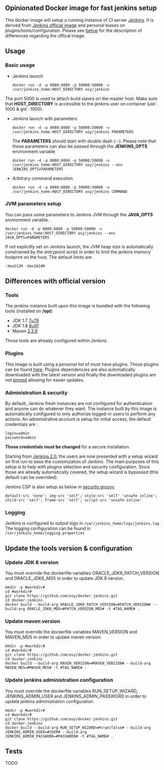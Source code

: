 ## Opinionated Docker image for fast jenkins setup

This docker image will setup a running instance of CI server [Jenkins](http://jenkins-ci.org/).
It is derived from [Jenkins official image](https://github.com/jenkinsci/docker) and personal biases on plugins/tools/configuration. Please see [below](#4) for the description of differences regarding the offical image.

## Usage

### Basic usage

* Jenkins launch

  ```
  docker run -d -p 8080:8080 -p 50000:50000 -v /var/jenkins_home:HOST_DIRECTORY asy/jenkins
  ```

The port 5000 is used to attach build slaves on the master host. Make sure that **HOST_DIRECTORY** is accessible to the jenkins user on container (uid : 1000 & gid : 1000).

* Jenkins launch with parameters

  ```
  docker run -d -p 8080:8080 -p 50000:50000 -v /var/jenkins_home:HOST_DIRECTORY asy/jenkins PARAMETERS
  ```

  The **PARAMETERS** should start with double dash (--).
  Please note that those parameters can also be passed through the **JENKINS_OPTS** environment variable

  ```
  docker run -d -p 8080:8080 -p 50000:50000 -v /var/jenkins_home:HOST_DIRECTORY asy/jenkins --env JENKINS_OPTS=PARAMETERS
  ```

* Arbitrary command execution

  ```
  docker run -d -p 8080:8080 -p 50000:50000 -v /var/jenkins_home:HOST_DIRECTORY asy/jenkins COMMAND
  ```

### JVM parameters setup

You can pass some parameters to Jenkins JVM through the **JAVA_OPTS** environment variable.

```
docker run -d -p 8080:8080 -p 50000:50000 -v /var/jenkins_home:HOST_DIRECTORY asy/jenkins --env JAVA_OPTS=PARAMETERS
```

If not explicitly set on Jenkins launch, the JVM heap size is automatically constrained by the entrypoint script in order to limit the jenkins memory footprint on the host. The default limits are

```
-Xms512M -Xmx1024M
```

## Differences with official version

### Tools

The jenkins instance built upon this image is bundled with the following tools (installed on **/opt**)

* JDK 1.7 [7u79](http://www.oracle.com/technetwork/java/javase/7u79-relnotes-2494161.html)
* JDK 1.8 [8u91](http://www.oracle.com/technetwork/java/javase/8u91-relnotes-2949462.html)
* Maven [3.3.9](https://maven.apache.org/docs/3.3.9/release-notes.html)

Those tools are already configured within Jenkins.

### Plugins

This image is built using a *personal* list of must have plugins. Those plugins can be found [here](https://github.com/asy/docker-jenkins/ref/plugins.txt).
Plugins dependencies are also automatically downloaded with the latest version and finally the downloaded plugins are not [pinned](https://wiki.jenkins-ci.org/display/JENKINS/Pinned+Plugins) allowing for easier updates.

### Administration & security

By default, Jenkins fresh instances are not configured for authentication and anyone can do whatever they want. The instance built by this image is automatically configured to only authorize logged-in users to perform any actions. An administrative account is setup for initial access, the default credentials are :

```
login=admin
password=admin
```

**Those credentials must be changed** for a secure installation.

Starting from [Jenkins 2.0](https://jenkins.io/2.0/), the users are now presented with a setup wizard on first run to ease the customization of Jenkins. The main purposes of this setup is to help with plugins selection and security configuration. Since those are already automatically covered, the setup wizard is bypassed (this default can be overrided).

Jenkins CSP is also setup as below in [security.groovy](https://github.com/asy/docker-jenkins/init/security.groovy)

```
default-src 'none'; img-src 'self'; style-src 'self' 'unsafe inline'; child-src 'self'; frame-src 'self'; script-src 'unsafe-inline'
```


### Logging

Jenkins is configured to output logs in `/var/jenkins_home/logs/jenkins.log`
The logging configuration can be found in `/var/jenkins_home/logging.properties`

## Update the tools version & configuration

### Update JDK 8 version

You must override the dockerfile variables ORACLE\_JDK8\_PATCH\_VERSION and ORACLE\_JDK8\_MD5 in order to update JDK 8 version.

```
mkdir -p #workdir#
cd #workdir#
git clone https://github.com/asy/docker-jenkins.git
cd docker-jenkins
docker build --build-arg ORACLE_JDK8_PATCH_VERSION=#PATCH_VERSION# --build-arg ORACLE_JDK8_MD5=#PATCH_VERSION_MD5# -t #TAG_NAME# .
```

### Update maven version

You must override the dockerfile variables MAVEN\_VERSION and MAVEN\_MD5 in order to update maven version.

```
mkdir -p #workdir#
cd #workdir#
git clone https://github.com/asy/docker-jenkins.git
cd docker-jenkins
docker build --build-arg MAVEN_VERSION=#MAVEN_VERSION# --build-arg MAVEN_MD5=#MAVEN_MD5# -t #TAG_NAME# .
```

### Update jenkins administration configuration

You must override the dockerfile variables RUN\_SETUP\_WIZARD, JENKINS\_ADMIN\_USER and JENKINS\_ADMIN\_PASSWORD in order to update jenkins administration configuration.

```
mkdir -p #workdir#
cd #workdir#
git clone https://github.com/asy/docker-jenkins.git
cd docker-jenkins
docker build --build-arg RUN_SETUP_WIZARD=#true|false# --build-arg JENKINS_ADMIN_USER=#USER# --build-arg JENKINS_ADMIN_PASSWORD=#PASSWORD# -t #TAG_NAME# .
```

## Tests

TODO
